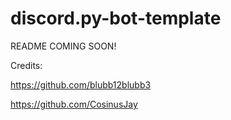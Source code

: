 # discord.py-bot-template
README COMING SOON!


Credits:

https://github.com/blubb12blubb3

https://github.com/CosinusJay

